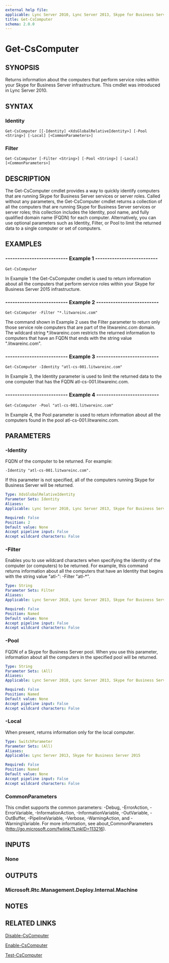 ```yaml
---
external help file: 
applicable: Lync Server 2010, Lync Server 2013, Skype for Business Server 2015
title: Get-CsComputer
schema: 2.0.0
---
```


# Get-CsComputer

## SYNOPSIS
Returns information about the computers that perform service roles within your Skype for Business Server infrastructure.
This cmdlet was introduced in Lync Server 2010.


## SYNTAX

### Identity
```
Get-CsComputer [[-Identity] <XdsGlobalRelativeIdentity>] [-Pool <String>] [-Local] [<CommonParameters>]
```

### Filter
```
Get-CsComputer [-Filter <String>] [-Pool <String>] [-Local] [<CommonParameters>]
```

## DESCRIPTION
The Get-CsComputer cmdlet provides a way to quickly identify computers that are running Skype for Business Server services or server roles.
Called without any parameters, the Get-CsComputer cmdlet returns a collection of all the computers that are running Skype for Business Server services or server roles; this collection includes the Identity, pool name, and fully qualified domain name (FQDN) for each computer.
Alternatively, you can use optional parameters such as Identity, Filter, or Pool to limit the returned data to a single computer or set of computers.


## EXAMPLES

### -------------------------- Example 1 --------------------------
```
Get-CsComputer
```

In Example 1 the Get-CsComputer cmdlet is used to return information about all the computers that perform service roles within your Skype for Business Server 2015 infrastructure.

### -------------------------- Example 2 --------------------------
```
Get-CsComputer -Filter "*.litwareinc.com"
```

The command shown in Example 2 uses the Filter parameter to return only those service role computers that are part of the litwareinc.com domain.
The wildcard string *.litwareinc.com restricts the returned information to computers that have an FQDN that ends with the string value ".litwareinc.com".

### -------------------------- Example 3 --------------------------
```
Get-CsComputer -Identity "atl-cs-001.litwareinc.com"
```

In Example 3, the Identity parameter is used to limit the returned data to the one computer that has the FQDN atl-cs-001.litwareinc.com.

### -------------------------- Example 4 --------------------------
```
Get-CsComputer -Pool "atl-cs-001.litwareinc.com"
```

In Example 4, the Pool parameter is used to return information about all the computers found in the pool atl-cs-001.litwareinc.com.


## PARAMETERS

### -Identity
FQDN of the computer to be returned.
For example: 

`-Identity "atl-cs-001.litwareinc.com".`

If this parameter is not specified, all of the computers running Skype for Business Server will be returned.

```yaml
Type: XdsGlobalRelativeIdentity
Parameter Sets: Identity
Aliases: 
Applicable: Lync Server 2010, Lync Server 2013, Skype for Business Server 2015

Required: False
Position: 2
Default value: None
Accept pipeline input: False
Accept wildcard characters: False
```

### -Filter
Enables you to use wildcard characters when specifying the Identity of the computer (or computers) to be returned.
For example, this command returns information about all the computers that have an Identity that begins with the string value "atl-": -Filter "atl-*".

```yaml
Type: String
Parameter Sets: Filter
Aliases: 
Applicable: Lync Server 2010, Lync Server 2013, Skype for Business Server 2015

Required: False
Position: Named
Default value: None
Accept pipeline input: False
Accept wildcard characters: False
```

### -Pool
FQDN of a Skype for Business Server pool.
When you use this parameter, information about all the computers in the specified pool will be returned.

```yaml
Type: String
Parameter Sets: (All)
Aliases: 
Applicable: Lync Server 2010, Lync Server 2013, Skype for Business Server 2015

Required: False
Position: Named
Default value: None
Accept pipeline input: False
Accept wildcard characters: False
```

### -Local
When present, returns information only for the local computer.

```yaml
Type: SwitchParameter
Parameter Sets: (All)
Aliases: 
Applicable: Lync Server 2013, Skype for Business Server 2015

Required: False
Position: Named
Default value: None
Accept pipeline input: False
Accept wildcard characters: False
```

### CommonParameters
This cmdlet supports the common parameters: -Debug, -ErrorAction, -ErrorVariable, -InformationAction, -InformationVariable, -OutVariable, -OutBuffer, -PipelineVariable, -Verbose, -WarningAction, and -WarningVariable. For more information, see about_CommonParameters (http://go.microsoft.com/fwlink/?LinkID=113216).


## INPUTS

### None


## OUTPUTS

### Microsoft.Rtc.Management.Deploy.Internal.Machine


## NOTES


## RELATED LINKS

[Disable-CsComputer](Disable-CsComputer.md)

[Enable-CsComputer](Enable-CsComputer.md)

[Test-CsComputer](Test-CsComputer.md)
